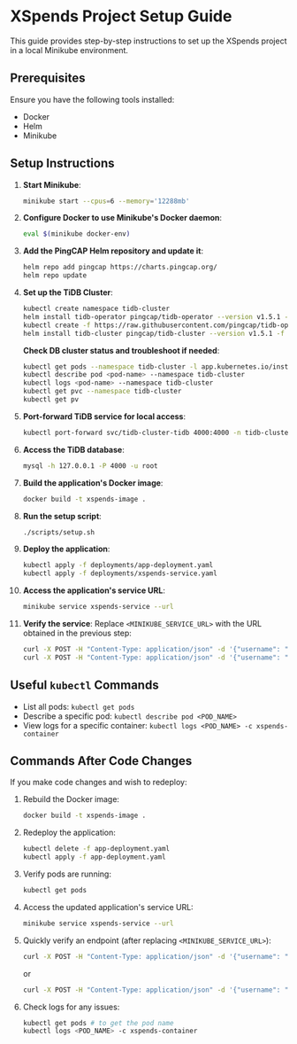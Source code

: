 
# XSpends Project Setup Guide

This guide provides step-by-step instructions to set up the XSpends project in a local Minikube environment.

## Prerequisites
Ensure you have the following tools installed:
- Docker
- Helm
- Minikube

## Setup Instructions

1. **Start Minikube**:
   ```bash
   minikube start --cpus=6 --memory='12288mb'
   ```

2. **Configure Docker to use Minikube's Docker daemon**:
   ```bash
   eval $(minikube docker-env)
   ```

3. **Add the PingCAP Helm repository and update it**:
   ```bash
   helm repo add pingcap https://charts.pingcap.org/
   helm repo update
   ```

4. **Set up the TiDB Cluster**:
   ```bash
   kubectl create namespace tidb-cluster
   helm install tidb-operator pingcap/tidb-operator --version v1.5.1 --namespace tidb-cluster
   kubectl create -f https://raw.githubusercontent.com/pingcap/tidb-operator/v1.5.1/manifests/crd.yaml
   helm install tidb-cluster pingcap/tidb-cluster --version v1.5.1 -f values-tidb.yaml --namespace tidb-cluster
   ```

   **Check DB cluster status and troubleshoot if needed**:
   ```bash
   kubectl get pods --namespace tidb-cluster -l app.kubernetes.io/instance=tidb-cluster
   kubectl describe pod <pod-name> --namespace tidb-cluster
   kubectl logs <pod-name> --namespace tidb-cluster
   kubectl get pvc --namespace tidb-cluster
   kubectl get pv

   ```

5. **Port-forward TiDB service for local access**:
   ```bash
   kubectl port-forward svc/tidb-cluster-tidb 4000:4000 -n tidb-cluster
   ```

6. **Access the TiDB database**:
   ```bash
   mysql -h 127.0.0.1 -P 4000 -u root
   ```

7. **Build the application's Docker image**:
   ```bash
   docker build -t xspends-image .
   ```

8. **Run the setup script**:
   ```bash
   ./scripts/setup.sh
   ```

9. **Deploy the application**:
   ```bash
   kubectl apply -f deployments/app-deployment.yaml
   kubectl apply -f deployments/xspends-service.yaml
   ```

10. **Access the application's service URL**:
    ```bash
    minikube service xspends-service --url
    ```

11. **Verify the service**:
    Replace `<MINIKUBE_SERVICE_URL>` with the URL obtained in the previous step:
    ```bash
    curl -X POST -H "Content-Type: application/json" -d '{"username": "testuser", "password": "testpass"}' <MINIKUBE_SERVICE_URL>/register
    curl -X POST -H "Content-Type: application/json" -d '{"username": "testuser", "password": "testpass"}' <MINIKUBE_SERVICE_URL>/login
    ```

## Useful `kubectl` Commands

- List all pods: `kubectl get pods`
- Describe a specific pod: `kubectl describe pod <POD_NAME>`
- View logs for a specific container: `kubectl logs <POD_NAME> -c xspends-container`

## Commands After Code Changes

If you make code changes and wish to redeploy:

1. Rebuild the Docker image:
   ```bash
   docker build -t xspends-image .
   ```

2. Redeploy the application:
   ```bash
   kubectl delete -f app-deployment.yaml
   kubectl apply -f app-deployment.yaml
   ```

3. Verify pods are running:
   ```bash
   kubectl get pods
   ```

4. Access the updated application's service URL:
   ```bash
   minikube service xspends-service --url
   ```

5. Quickly verify an endpoint (after replacing `<MINIKUBE_SERVICE_URL>`):
   ```bash
   curl -X POST -H "Content-Type: application/json" -d '{"username": "testuser", "password": "testpass"}' <MINIKUBE_SERVICE_URL>/login
   ```
   or 

   ```bash
   curl -X POST -H "Content-Type: application/json" -d '{"username": "testuser", "password": "testpass"}' <MINIKUBE_SERVICE_URL>/register
   ```



6. Check logs for any issues:
   ```bash
   kubectl get pods # to get the pod name
   kubectl logs <POD_NAME> -c xspends-container
   ```